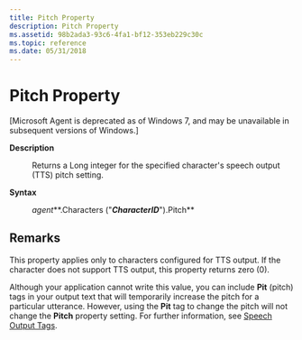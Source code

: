 ```yaml
---
title: Pitch Property
description: Pitch Property
ms.assetid: 98b2ada3-93c6-4fa1-bf12-353eb229c30c
ms.topic: reference
ms.date: 05/31/2018
---
```


# Pitch Property

\[Microsoft Agent is deprecated as of Windows 7, and may be unavailable in subsequent versions of Windows.\]

<dl> <dt>

<span id="Description_"></span><span id="description_"></span><span id="DESCRIPTION_"></span>**Description** 
</dt> <dd>

Returns a Long integer for the specified character's speech output (TTS) pitch setting.

</dd> <dt>

<span id="Syntax"></span><span id="syntax"></span><span id="SYNTAX"></span>**Syntax**
</dt> <dd>

*agent***.Characters ("***CharacterID***").Pitch**

</dd> </dl>

## Remarks

This property applies only to characters configured for TTS output. If the character does not support TTS output, this property returns zero (0).

Although your application cannot write this value, you can include **Pit** (pitch) tags in your output text that will temporarily increase the pitch for a particular utterance. However, using the **Pit** tag to change the pitch will not change the **Pitch** property setting. For further information, see [Speech Output Tags](pit-tag.md).

 

 




